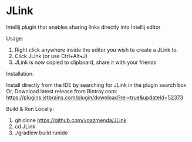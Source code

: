 # JLink
Intellij plugin that enables sharing links directly into Intellij editor

Usage:

1. Right click anywhere inside the editor you wish to create a JLink to.
2. Click JLink (or use Ctrl+Alt+J)
3. JLink is now copied to clipboard, share it with your friends


Installation:

Install directly from the IDE by searching for JLink in the plugin search box
Or, Download latest release from Bintray.com:
https://plugins.jetbrains.com/plugin/download?rel=true&updateId=52373


Build & Run Locally:

1. git clone https://github.com/yoazmenda/JLink
2. cd JLink
3. ./gradlew build runide
